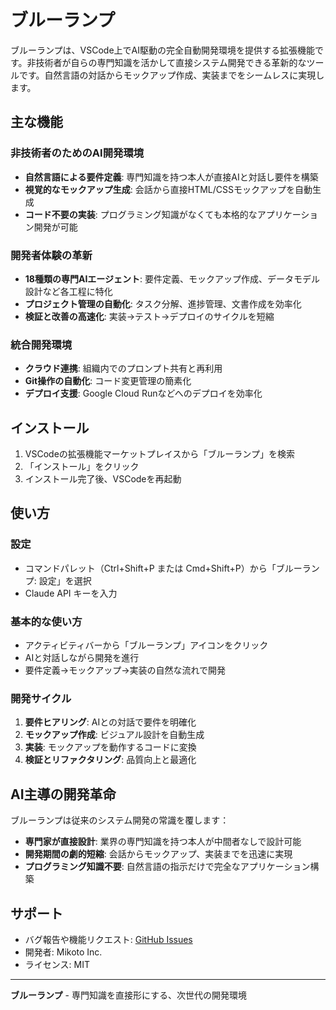 # ブルーランプ

ブルーランプは、VSCode上でAI駆動の完全自動開発環境を提供する拡張機能です。非技術者が自らの専門知識を活かして直接システム開発できる革新的なツールです。自然言語の対話からモックアップ作成、実装までをシームレスに実現します。

## 主な機能

### 非技術者のためのAI開発環境
- **自然言語による要件定義**: 専門知識を持つ本人が直接AIと対話し要件を構築
- **視覚的なモックアップ生成**: 会話から直接HTML/CSSモックアップを自動生成
- **コード不要の実装**: プログラミング知識がなくても本格的なアプリケーション開発が可能

### 開発者体験の革新
- **18種類の専門AIエージェント**: 要件定義、モックアップ作成、データモデル設計など各工程に特化
- **プロジェクト管理の自動化**: タスク分解、進捗管理、文書作成を効率化
- **検証と改善の高速化**: 実装→テスト→デプロイのサイクルを短縮

### 統合開発環境
- **クラウド連携**: 組織内でのプロンプト共有と再利用
- **Git操作の自動化**: コード変更管理の簡素化
- **デプロイ支援**: Google Cloud Runなどへのデプロイを効率化
## インストール

1. VSCodeの拡張機能マーケットプレイスから「ブルーランプ」を検索
2. 「インストール」をクリック
3. インストール完了後、VSCodeを再起動

## 使い方

### 設定
- コマンドパレット（Ctrl+Shift+P または Cmd+Shift+P）から「ブルーランプ: 設定」を選択
- Claude API キーを入力

### 基本的な使い方
- アクティビティバーから「ブルーランプ」アイコンをクリック
- AIと対話しながら開発を進行
- 要件定義→モックアップ→実装の自然な流れで開発

### 開発サイクル
1. **要件ヒアリング**: AIとの対話で要件を明確化
2. **モックアップ作成**: ビジュアル設計を自動生成
3. **実装**: モックアップを動作するコードに変換
4. **検証とリファクタリング**: 品質向上と最適化

## AI主導の開発革命

ブルーランプは従来のシステム開発の常識を覆します：

- **専門家が直接設計**: 業界の専門知識を持つ本人が中間者なしで設計可能
- **開発期間の劇的短縮**: 会話からモックアップ、実装までを迅速に実現
- **プログラミング知識不要**: 自然言語の指示だけで完全なアプリケーション構築

## サポート

- バグ報告や機能リクエスト: [GitHub Issues](https://github.com/yamatovision/GeniusAPP/issues)
- 開発者: Mikoto Inc.
- ライセンス: MIT

---

**ブルーランプ** - 専門知識を直接形にする、次世代の開発環境